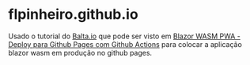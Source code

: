 # flpinheiro.github.io


Usado o tutorial do [Balta.io](https://balta.io/) que pode ser visto em [Blazor WASM PWA - Deploy para Github Pages com Github Actions](https://youtu.be/0xU387NYAlc?si=HB3eT8WWQclAkiTO) para colocar a aplicação blazor wasm em produção no github pages. 

